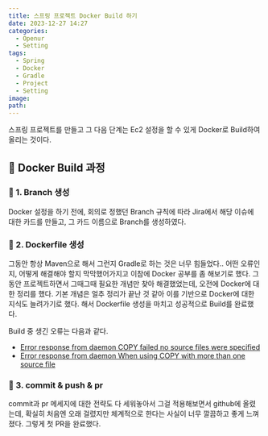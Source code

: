```yaml
---
title: 스프링 프로젝트 Docker Build 하기
date: 2023-12-27 14:27
categories:
  - Openur
  - Setting
tags:
  - Spring
  - Docker
  - Gradle
  - Project
  - Setting
image: 
path:
---
```


스프링 프로젝트를 만들고 그 다음 단계는 Ec2 설정을 할 수 있게 Docker로 Build하여 올리는 것이다.

## 🌈 Docker Build 과정
### 📌 1. Branch 생성
Docker 설정을 하기 전에, 회의로 정했던 Branch 규칙에 따라 Jira에서 해당 이슈에 대한 카드를 만들고, 그 카드 이름으로 Branch를 생성하였다.

### 📌 2. Dockerfile 생성
그동안 항상 Maven으로 해서 그런지 Gradle로 하는 것은 너무 힘들었다.. 어떤 오류인지, 어떻게 해결해야 할지 막막했어가지고 이참에 Docker 공부를 좀 해보기로 했다. 그동안 프로젝트하면서 그때그때 필요한 개념만 찾아 해결했었는데, 오전에 Docker에 대한 정리를 했다. 기본 개념은 얼추 정리가 끝난 것 같아 이를 기반으로 Docker에 대한 지식도 늘려가기로 했다. 해서 Dockerfile 생성을 마치고 성공적으로 Build를 완료했다. 

Build 중 생긴 오류는 다음과 같다.
+ [Error response from daemon COPY failed no source files were specified](https://sonjh919.github.io/posts/Error-response-from-daemon-COPY-failed-no-source-files-were-specified)
+ [Error response from daemon When using COPY with more than one source file](https://sonjh919.github.io/posts/Error-response-from-daemon-When-using-COPY-with-more-than-one-source-file)

### 📌 3. commit & push & pr
commit과 pr 메세지에 대한 전략도 다 세워놓아서 그걸 적용해보면서 github에 올렸는데, 확실히 처음엔 오래 걸렸지만 체계적으로 한다는 사실이 너무 깔끔하고 좋게 느껴졌다. 그렇게 첫 PR을 완료했다.
